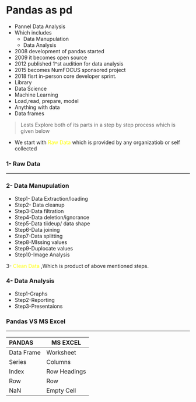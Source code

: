 # Pandas as pd
- Pannel Data Analysis
- Which includes 
    - Data Manupulation
    - Data Analysis
- 2008 development of pandas started
- 2009 it becomes open source
- 2012 published 1^st audition for data analysis
- 2015 becomes NumFOCUS sponsored project
- 2018 fisrt in-person core developer sprint.
- Library
- Data Science
- Machine Learning
- Load,read, prepare, model
- Anything with data
- Data frames
 
> Lests Explore both of its parts in a step by step process which is given below
- We start with <span style="color:yellow">Raw Data</span> which is provided by any organizatiob or self collected

### 1- Raw Data
***
### 2- Data Manupulation
- Step1- Data Extraction/loading
- Step2- Data cleanup
- Step3-Data filtration
- Step4-Data deletion/ignorance
- Step5-Data tiideup/ data shape
- Step6-Data joining
- Step7-Data splitting
- Step8-MIssing values
- Step9-Duplocate values
- Step10-Image Analysis

 3- <span style="color:yellow">Clean Data</span> ,Which is product of above mentioned steps. 

### 4- Data Analysis

- Step1-Graphs
- Step2-Reporting
- Step3-Presentaions

### **Pandas VS MS Excel**
***
PANDAS | MS EXCEL | 
:---------|----------|
 Data Frame | Worksheet | 
 Series | Columns | 
 Index | Row Headings |
 Row | Row  |
 NaN | Empty Cell | 


